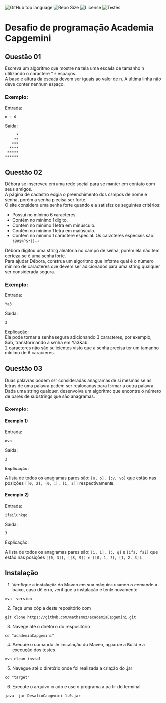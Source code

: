 ![GitHub top language](https://img.shields.io/github/languages/top/mathsmnz/academiaCapgemini) 
![Repo Size](https://img.shields.io/github/languages/code-size/mathsmnz/academiaCapgemini) 
![License](https://img.shields.io/github/license/mathsmnz/academiaCapgemini)
![Testes](https://github.com//mathsmnz/academiaCapgemini/actions/workflows/maven.yml/badge.svg)


# Desafio de programação Academia Capgemini

## Questão 01

Escreva um algoritmo que mostre na tela uma escada de tamanho n utilizando o caractere * e espaços. <br>A base e altura da escada devem ser iguais ao valor de n. A última linha não deve conter nenhum espaço. <br>

### Exemplo:<br>
Entrada:
```
n = 6
```
Saída:
```
     *
    **
   ***
  ****
 *****
******
```

## Questão 02

Débora se inscreveu em uma rede social para se manter em contato com seus amigos. <br> 
A página de cadastro exigia o preenchimento dos campos de nome e senha, porém a senha precisa ser forte. <br> 
O site considera uma senha forte quando ela satisfaz os seguintes critérios:<br>

* Possui no mínimo 6 caracteres.
* Contém no mínimo 1 digito.
* Contém no mínimo 1 letra em minúsculo.
* Contém no mínimo 1 letra em maiúsculo.
* Contém no mínimo 1 caractere especial. Os caracteres especiais são: `!@#$%^&*()-+`


Débora digitou uma string aleatória no campo de senha, porém ela não tem certeza se é uma senha forte. <br> 
Para ajudar Débora, construa um algoritmo que informe qual é o número mínimo de caracteres que devem ser adicionados para uma string qualquer ser considerada segura.<br>

### Exemplo:<br>
Entrada:
```
Ya3
```
Saída: 
```
3
```
Explicação:<br>
Ela pode tornar a senha segura adicionando 3 caracteres, por exemplo, &ab, transformando a senha em Ya3&ab. <br>
2 caracteres não são suficientes visto que a senha precisa ter um tamanho mínimo de 6 caracteres.

## Questão 03

Duas palavras podem ser consideradas anagramas de si mesmas se as letras de uma palavra podem ser realocadas para formar a outra palavra. <br>
Dada uma string qualquer, desenvolva um algoritmo que encontre o número de pares de substrings que são anagramas.<br>

### Exemplo:<br>

#### Exemplo 1)
Entrada:
```
ovo
```
Saída: 
```
3
```
Explicação:<br>

A lista de todos os anagramas pares são: `[o, o], [ov, vo]` que estão nas posições `[[0, 2], [0, 1], [1, 2]]` respectivamente.<br>
#### Exemplo 2)
Entrada: 
```
ifailuhkqq
````
Saída: 
```
3
```
Explicação:<br>

A lista de todos os anagramas pares são: `[i, i], [q, q]` e `[ifa, fai]` que estão nas posições `[[0, 3]], [[8, 9]] e [[0, 1, 2], [1, 2, 3]]`.

## Instalação
1. Verifique a instalação do Maven em sua máquina usando o comando a baixo, caso dê erro, verifique a instalação e tente novamente
```shell
mvn -version
```
2. Faça uma cópia deste repositório com 
```shell
git clone https://github.com/mathsmnz/academiaCapgemini.git
```
3. Navege até o diretório do respositório
```shell
cd "academiaCapgemini"
```
4. Execute o comando de instalação do Maven, aguarde a Build e a execução dos testes
```shell
mvn clean instal
```
5. Navegue até o diretório onde foi realizada a criação do .jar
```shell
cd "target"
```
6. Execute o arquivo criado e use o programa a partir do terminal
```shell
java -jar DesafioCapgemini-1.0.jar
```